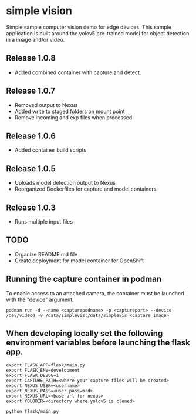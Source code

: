 # simple vision
Simple sample computer vision demo for edge devices. This sample application is built around the yolov5 pre-trained model for object detection in a image and/or video. 

## Release 1.0.8
- Added combined container with capture and detect.

## Release 1.0.7
- Removed output to Nexus
- Added write to staged folders on mount point
- Remove incoming and exp files when processed

## Release 1.0.6
- Added container build scripts

## Release 1.0.5 
- Uploads model detection output to Nexus
- Reorganized Dockerfiles for capture and model containers

## Release 1.0.3
- Runs multiple input files

## TODO
- Organize README.md file
- Create deployment for model container for OpenShift



## Running the capture container in podman
To enable access to an attached camera, the container must be launched with the "device" argument.
```
podman run -d --name <capturepodname> -p <captureport> --device /dev/video0 -v /data/simplevis:/data/simplevis <capture_image>
```

## When developing locally set the following environment variables before launching the flask app.
```
export FLASK_APP=flask/main.py
export FLASK_ENV=development
export FLASK_DEBUG=1
export CAPTURE_PATH=<where your capture files will be created>
export NEXUS_USER=<username>
export NEXUS_PASS=<user password>
export NEXUS_URL=<base url for nexus>
export YOLODIR=<directory where yolov5 is cloned>
```
```
python flask/main.py
```
